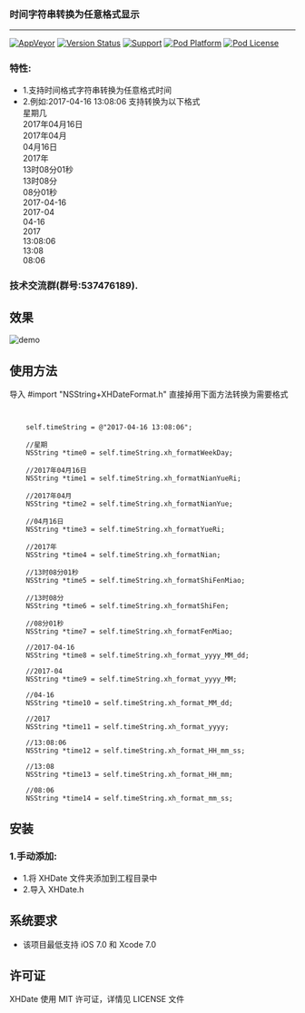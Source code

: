 
### 时间字符串转换为任意格式显示
_____________________________

[![AppVeyor](https://img.shields.io/appveyor/ci/gruntjs/grunt.svg?maxAge=2592000)](https://github.com/CoderZhuXH/XHDate)
[![Version Status](https://img.shields.io/cocoapods/v/XHDate.svg?style=flat)](http://cocoadocs.org/docsets/XHDate)
[![Support](https://img.shields.io/badge/support-iOS%207%2B-brightgreen.svg)](https://github.com/CoderZhuXH/XHDate)
[![Pod Platform](https://img.shields.io/cocoapods/p/XHDate.svg?style=flat)](http://cocoadocs.org/docsets/XHDate/)
[![Pod License](https://img.shields.io/cocoapods/l/XHDate.svg?style=flat)](https://github.com/CoderZhuXH/XHDate/blob/master/LICENSE)

### 特性:

*   1.支持时间格式字符串转换为任意格式时间
*   2.例如:2017-04-16 13:08:06 支持转换为以下格式<br>
    星期几<br>
    2017年04月16日<br>
    2017年04月<br>
    04月16日<br>
    2017年<br>
    13时08分01秒<br>
    13时08分<br>
    08分01秒<br>
    2017-04-16<br>
    2017-04<br>
    04-16<br>
    2017<br>
    13:08:06<br>
    13:08<br>
    08:06<br>

### 技术交流群(群号:537476189).

## 效果

![demo](https://github.com/CoderZhuXH/XHDateExample/blob/master/Demo.png)

## 使用方法

导入 #import "NSString+XHDateFormat.h" 直接掉用下面方法转换为需要格式

```objc


    self.timeString = @"2017-04-16 13:08:06";
    
    //星期
    NSString *time0 = self.timeString.xh_formatWeekDay;
    
    //2017年04月16日
    NSString *time1 = self.timeString.xh_formatNianYueRi;
    
    //2017年04月
    NSString *time2 = self.timeString.xh_formatNianYue;
    
    //04月16日
    NSString *time3 = self.timeString.xh_formatYueRi;
    
    //2017年
    NSString *time4 = self.timeString.xh_formatNian;

    //13时08分01秒
    NSString *time5 = self.timeString.xh_formatShiFenMiao;
    
    //13时08分
    NSString *time6 = self.timeString.xh_formatShiFen;
    
    //08分01秒
    NSString *time7 = self.timeString.xh_formatFenMiao;
    
    //2017-04-16
    NSString *time8 = self.timeString.xh_format_yyyy_MM_dd;
    
    //2017-04
    NSString *time9 = self.timeString.xh_format_yyyy_MM;
    
    //04-16
    NSString *time10 = self.timeString.xh_format_MM_dd;
    
    //2017
    NSString *time11 = self.timeString.xh_format_yyyy;
    
    //13:08:06
    NSString *time12 = self.timeString.xh_format_HH_mm_ss;
    
    //13:08
    NSString *time13 = self.timeString.xh_format_HH_mm;
    
    //08:06
    NSString *time14 = self.timeString.xh_format_mm_ss;

```

##  安装
### 1.手动添加:<br>
*   1.将 XHDate 文件夹添加到工程目录中<br>
*   2.导入 XHDate.h


##  系统要求
*   该项目最低支持 iOS 7.0 和 Xcode 7.0

##  许可证
XHDate 使用 MIT 许可证，详情见 LICENSE 文件
